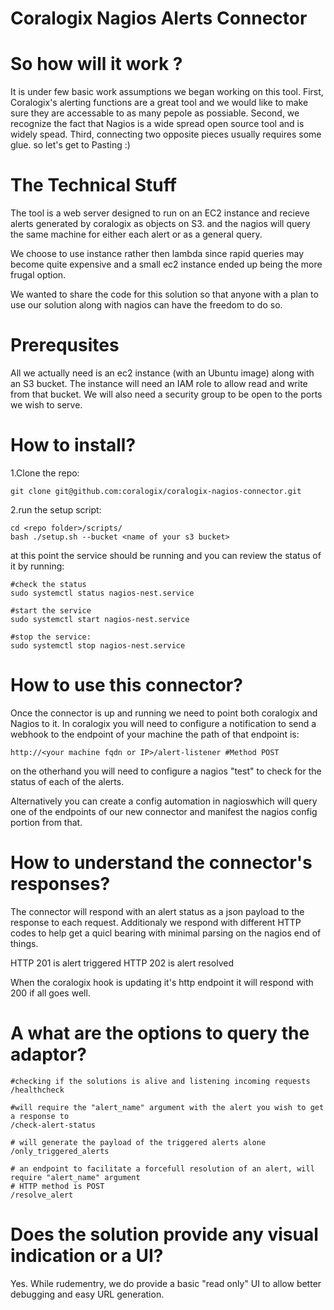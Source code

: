 # Coralogix Nagios Alerts Connector

# So how will it work ?
It is under few basic work assumptions we began working on this tool.
First, Coralogix's alerting functions are a great tool and we would like to make sure they are accessable to as many pepole as possiable.
Second, we recognize the fact that Nagios is a wide spread open source tool and is widely spead.
Third, connecting two opposite pieces usually requires some glue.
so let's get to Pasting :)

# The Technical Stuff
The tool is a web server designed to run on an EC2 instance and recieve alerts generated by coralogix as objects on S3.
and the nagios will query the same machine for either each alert or as a general query.

We choose to use instance rather then lambda since rapid queries may become quite expensive and a small ec2 instance ended up being the more frugal option.

We wanted to share the code for this solution so that anyone with a plan to use our solution along with nagios can have the freedom to do so.

# Prerequsites
All we actually need is an ec2 instance (with an Ubuntu image) along with an S3 bucket.
The instance will need an IAM role to allow read and write from that bucket.
We will also need a security group to be open to the ports we wish to serve.

# How to install?
1.Clone the repo:
```
git clone git@github.com:coralogix/coralogix-nagios-connector.git
```
2.run the setup script:
```
cd <repo folder>/scripts/
bash ./setup.sh --bucket <name of your s3 bucket>
```
at this point the service should be running and you can review the status of it by running:
```
#check the status
sudo systemctl status nagios-nest.service

#start the service
sudo systemctl start nagios-nest.service

#stop the service:
sudo systemctl stop nagios-nest.service
```
# How to use this connector?
Once the connector is up and running we need to point both coralogix and Nagios to it.
In coralogix you will need to configure a notification to send a webhook to the endpoint of your machine
the path of that endpoint is:
```
http://<your machine fqdn or IP>/alert-listener #Method POST
```

on the otherhand you will need to configure a nagios "test" to check for the status of each of the alerts.

Alternatively you can create a config automation in nagioswhich will query one of the endpoints of our new connector and manifest the nagios config portion from that.

# How to understand the connector's responses?
The connector will respond with an alert status as a json payload to the response to each request.
Additionaly we respond with different HTTP codes to help get a quicl bearing with minimal parsing on the nagios end of things.

HTTP 201 is alert triggered
HTTP 202 is alert resolved

When the coralogix hook is updating it's http endpoint it will respond with 200 if all goes well.

# A what are the options to query the adaptor?
```
#checking if the solutions is alive and listening incoming requests
/healthcheck

#will require the "alert_name" argument with the alert you wish to get a response to
/check-alert-status

# will generate the payload of the triggered alerts alone
/only_triggered_alerts 

# an endpoint to facilitate a forcefull resolution of an alert, will require "alert_name" argument
# HTTP method is POST
/resolve_alert 

```

# Does the solution provide any visual indication or a UI?
Yes.
While rudementry, we do provide a basic "read only" UI to allow better debugging and easy URL generation.